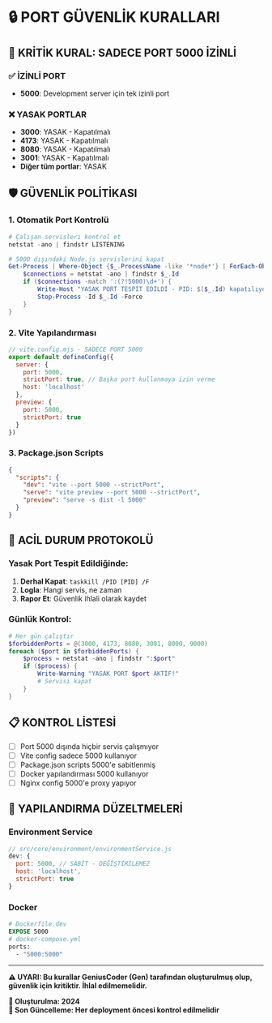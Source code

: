 # 🔒 PORT GÜVENLİK KURALLARI

## 🚨 KRİTİK KURAL: SADECE PORT 5000 İZİNLİ

### ✅ İZİNLİ PORT
- **5000**: Development server için tek izinli port

### ❌ YASAK PORTLAR
- **3000**: YASAK - Kapatılmalı
- **4173**: YASAK - Kapatılmalı  
- **8080**: YASAK - Kapatılmalı
- **3001**: YASAK - Kapatılmalı
- **Diğer tüm portlar**: YASAK

## 🛡️ GÜVENLİK POLİTİKASI

### 1. Otomatik Port Kontrolü
```powershell
# Çalışan servisleri kontrol et
netstat -ano | findstr LISTENING

# 5000 dışındaki Node.js servislerini kapat
Get-Process | Where-Object {$_.ProcessName -like '*node*'} | ForEach-Object {
    $connections = netstat -ano | findstr $_.Id
    if ($connections -match ':(?!5000)\d+') {
        Write-Host "YASAK PORT TESPİT EDİLDİ - PID: $($_.Id) kapatılıyor"
        Stop-Process -Id $_.Id -Force
    }
}
```

### 2. Vite Yapılandırması
```javascript
// vite.config.mjs - SADECE PORT 5000
export default defineConfig({
  server: {
    port: 5000,
    strictPort: true, // Başka port kullanmaya izin verme
    host: 'localhost'
  },
  preview: {
    port: 5000,
    strictPort: true
  }
})
```

### 3. Package.json Scripts
```json
{
  "scripts": {
    "dev": "vite --port 5000 --strictPort",
    "serve": "vite preview --port 5000 --strictPort",
    "preview": "serve -s dist -l 5000"
  }
}
```

## 🚨 ACİL DURUM PROTOKOLÜ

### Yasak Port Tespit Edildiğinde:
1. **Derhal Kapat**: `taskkill /PID [PID] /F`
2. **Logla**: Hangi servis, ne zaman
3. **Rapor Et**: Güvenlik ihlali olarak kaydet

### Günlük Kontrol:
```powershell
# Her gün çalıştır
$forbiddenPorts = @(3000, 4173, 8080, 3001, 8000, 9000)
foreach ($port in $forbiddenPorts) {
    $process = netstat -ano | findstr ":$port"
    if ($process) {
        Write-Warning "YASAK PORT $port AKTİF!"
        # Servisi kapat
    }
}
```

## 📋 KONTROL LİSTESİ

- [ ] Port 5000 dışında hiçbir servis çalışmıyor
- [ ] Vite config sadece 5000 kullanıyor
- [ ] Package.json scripts 5000'e sabitlenmiş
- [ ] Docker yapılandırması 5000 kullanıyor
- [ ] Nginx config 5000'e proxy yapıyor

## 🔧 YAPILANDIRMA DÜZELTMELERİ

### Environment Service
```javascript
// src/core/environment/environmentService.js
dev: {
  port: 5000, // SABİT - DEĞİŞTİRİLEMEZ
  host: 'localhost',
  strictPort: true
}
```

### Docker
```dockerfile
# Dockerfile.dev
EXPOSE 5000
# docker-compose.yml
ports:
  - "5000:5000"
```

---

**⚠️ UYARI: Bu kurallar GeniusCoder (Gen) tarafından oluşturulmuş olup, güvenlik için kritiktir. İhlal edilmemelidir.**

**📅 Oluşturulma: 2024**  
**🔄 Son Güncelleme: Her deployment öncesi kontrol edilmelidir**